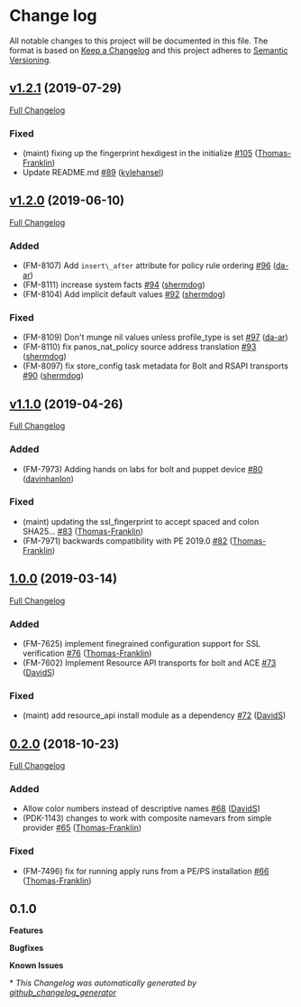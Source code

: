 # Change log

All notable changes to this project will be documented in this file. The format is based on [Keep a Changelog](http://keepachangelog.com/en/1.0.0/) and this project adheres to [Semantic Versioning](http://semver.org).

## [v1.2.1](https://github.com/puppetlabs/puppetlabs-panos/tree/v1.2.1) (2019-07-29)

[Full Changelog](https://github.com/puppetlabs/puppetlabs-panos/compare/v1.2.0...v1.2.1)

### Fixed

- \(maint\) fixing up the fingerprint hexdigest in the initialize [\#105](https://github.com/puppetlabs/puppetlabs-panos/pull/105) ([Thomas-Franklin](https://github.com/Thomas-Franklin))
- Update README.md [\#89](https://github.com/puppetlabs/puppetlabs-panos/pull/89) ([kylehansel](https://github.com/kylehansel))

## [v1.2.0](https://github.com/puppetlabs/puppetlabs-panos/tree/v1.2.0) (2019-06-10)

[Full Changelog](https://github.com/puppetlabs/puppetlabs-panos/compare/v1.1.0...v1.2.0)

### Added

- \(FM-8107\) Add `insert\_after` attribute for policy rule ordering [\#96](https://github.com/puppetlabs/puppetlabs-panos/pull/96) ([da-ar](https://github.com/da-ar))
- \(FM-8111\) increase system facts [\#94](https://github.com/puppetlabs/puppetlabs-panos/pull/94) ([shermdog](https://github.com/shermdog))
- \(FM-8104\) Add implicit default values [\#92](https://github.com/puppetlabs/puppetlabs-panos/pull/92) ([shermdog](https://github.com/shermdog))

### Fixed

- \(FM-8109\) Don't munge nil values unless profile\_type is set [\#97](https://github.com/puppetlabs/puppetlabs-panos/pull/97) ([da-ar](https://github.com/da-ar))
- \(FM-8110\) fix panos\_nat\_policy source address translation [\#93](https://github.com/puppetlabs/puppetlabs-panos/pull/93) ([shermdog](https://github.com/shermdog))
- \(FM-8097\) fix store\_config task metadata for Bolt and RSAPI transports [\#90](https://github.com/puppetlabs/puppetlabs-panos/pull/90) ([shermdog](https://github.com/shermdog))

## [v1.1.0](https://github.com/puppetlabs/puppetlabs-panos/tree/v1.1.0) (2019-04-26)

[Full Changelog](https://github.com/puppetlabs/puppetlabs-panos/compare/1.0.0...v1.1.0)

### Added

- \(FM-7973\) Adding hands on labs for bolt and puppet device [\#80](https://github.com/puppetlabs/puppetlabs-panos/pull/80) ([davinhanlon](https://github.com/davinhanlon))

### Fixed

- \(maint\) updating the ssl\_fingerprint to accept spaced and colon SHA25… [\#83](https://github.com/puppetlabs/puppetlabs-panos/pull/83) ([Thomas-Franklin](https://github.com/Thomas-Franklin))
- \(FM-7971\) backwards compatibility with PE 2019.0 [\#82](https://github.com/puppetlabs/puppetlabs-panos/pull/82) ([Thomas-Franklin](https://github.com/Thomas-Franklin))

## [1.0.0](https://github.com/puppetlabs/puppetlabs-panos/tree/1.0.0) (2019-03-14)

[Full Changelog](https://github.com/puppetlabs/puppetlabs-panos/compare/0.2.0...1.0.0)

### Added

- \(FM-7625\) implement finegrained configuration support for SSL verification [\#76](https://github.com/puppetlabs/puppetlabs-panos/pull/76) ([Thomas-Franklin](https://github.com/Thomas-Franklin))
- \(FM-7602\) Implement Resource API transports for bolt and ACE [\#73](https://github.com/puppetlabs/puppetlabs-panos/pull/73) ([DavidS](https://github.com/DavidS))

### Fixed

- \(maint\) add resource\_api install module as a dependency [\#72](https://github.com/puppetlabs/puppetlabs-panos/pull/72) ([DavidS](https://github.com/DavidS))

## [0.2.0](https://github.com/puppetlabs/puppetlabs-panos/tree/0.2.0) (2018-10-23)

[Full Changelog](https://github.com/puppetlabs/puppetlabs-panos/compare/0.1.0...0.2.0)

### Added

- Allow color numbers instead of descriptive names [\#68](https://github.com/puppetlabs/puppetlabs-panos/pull/68) ([DavidS](https://github.com/DavidS))
- \(PDK-1143\) changes to work with composite namevars from simple provider [\#65](https://github.com/puppetlabs/puppetlabs-panos/pull/65) ([Thomas-Franklin](https://github.com/Thomas-Franklin))

### Fixed

- \(FM-7496\) fix for running apply runs from a PE/PS installation [\#66](https://github.com/puppetlabs/puppetlabs-panos/pull/66) ([Thomas-Franklin](https://github.com/Thomas-Franklin))

## 0.1.0

**Features**

**Bugfixes**

**Known Issues**


\* *This Changelog was automatically generated by [github_changelog_generator](https://github.com/skywinder/Github-Changelog-Generator)*
